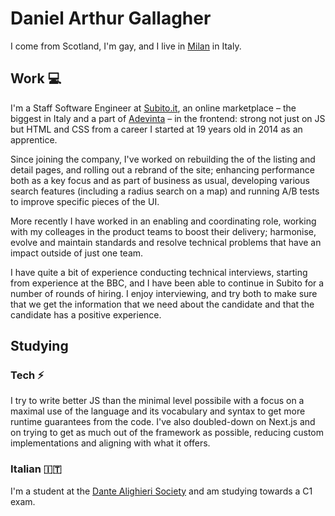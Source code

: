 <!--
**DanArthurGallagher/DanArthurGallagher** is a ✨ _special_ ✨ repository because its `README.md` (this file) appears on your GitHub profile.

Here are some ideas to get you started:

- 🔭 I’m currently working on ...
- 🌱 I’m currently learning ...
- 👯 I’m looking to collaborate on ...
- 🤔 I’m looking for help with ...
- 💬 Ask me about ...
- 📫 How to reach me: ...
- 😄 Pronouns: ...
- ⚡ Fun fact: ...
-->

# Daniel Arthur Gallagher

I come from Scotland, I'm gay, and I live in
[Milan](https://share.here.com/l/45.46796,9.18178,Milano,%20Lombardia,%20Italia?z=11.5&t=normal)
in Italy.

## Work 💻

I'm a Staff Software Engineer at [Subito.it](https://www.subito.it/),
an online marketplace –
the biggest in Italy and a part of [Adevinta](https://www.adevinta.com/) –
in the frontend: strong not just on JS but HTML and CSS from a
career I started at 19 years old in 2014 as an apprentice.

Since joining the company, I've worked on rebuilding the
of the listing and detail pages, and rolling out a rebrand of the site;
enhancing performance both as a key focus and as part of business as usual,
developing various search features (including a radius search on a map) and
running A/B tests to improve specific pieces of the UI.

More recently I have worked in an enabling and coordinating role, working
with my colleages in the product teams to boost their delivery; harmonise,
evolve and maintain standards and resolve technical problems that have an
impact outside of just one team.

I have quite a bit of experience conducting technical interviews, starting
from experience at the BBC,
and I have been able to continue in Subito for a number of rounds of hiring.
I enjoy interviewing, and try both to make sure that we get the information
that we need about the
candidate and that the candidate has a positive experience.

## Studying

### Tech ⚡

I try to write better JS than the minimal level possibile with a focus on a 
maximal use of the language and its vocabulary and syntax to get more runtime
guarantees from the code.
I've also doubled-down on Next.js and on trying to get as much out of the framework as possible,
reducing custom implementations and aligning with what it offers.

### Italian 🇮🇹

I'm a student at the [Dante Alighieri Society](https://www.dante.global/) and am studying towards a C1 exam.
